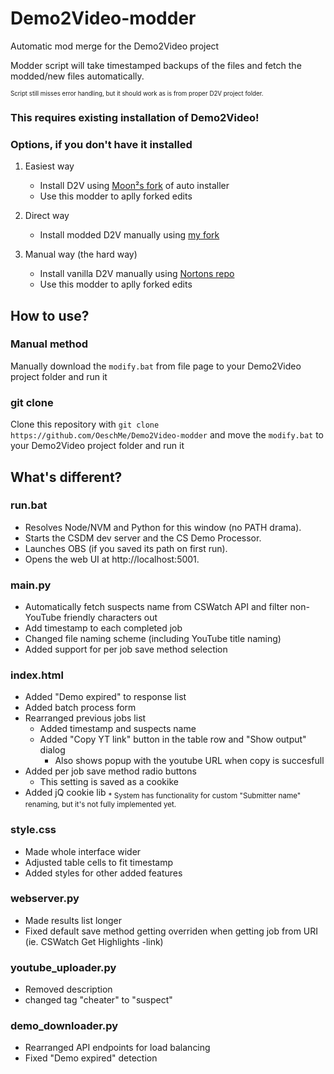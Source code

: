 # Demo2Video-modder
Automatic mod merge for the Demo2Video project

Modder script will take timestamped backups of the files and fetch the modded/new files automatically.

<sup><sub>Script still misses error handling, but it should work as is from proper D2V project folder.</sub></sup>

### This requires existing installation of Demo2Video!
### Options, if you don't have it installed
1. Easiest way
   * Install D2V using [Moon²s fork](https://github.com/m0onmo0n/Demo2Video-Installer) of auto installer
   * Use this modder to aplly forked edits

2. Direct way
   * Install modded D2V manually using [my fork](https://github.com/OeschMe/Demo2Video-oeschme)

3. Manual way (the hard way)
   * Install vanilla D2V manually using [Nortons repo](https://github.com/norton62/Demo2Video)
   * Use this modder to aplly forked edits


## How to use?
### Manual method
Manually download the `modify.bat` from file page to your Demo2Video project folder and run it

### git clone
Clone this repository with `git clone https://github.com/OeschMe/Demo2Video-modder` and move the `modify.bat` to your Demo2Video project folder and run it

## What's different?

### run.bat
* Resolves Node/NVM and Python for this window (no PATH drama).
* Starts the CSDM dev server and the CS Demo Processor.
* Launches OBS (if you saved its path on first run).
* Opens the web UI at http://localhost:5001.

### main.py
* Automatically fetch suspects name from CSWatch API and filter non-YouTube friendly characters out
* Add timestamp to each completed job
* Changed file naming scheme (including YouTube title naming)
* Added support for per job save method selection


### index.html
* Added "Demo expired" to response list
* Added batch process form
* Rearranged previous jobs list
  * Added timestamp and suspects name
  * Added "Copy YT link" button in the table row and "Show output" dialog
    * Also shows popup with the youtube URL when copy is succesfull
* Added per job save method radio buttons
  * This setting is saved as a cookike
* Added jQ cookie lib
<sub>* System has functionality for custom "Submitter name" renaming, but it's not fully implemented yet.</sub>


### style.css
* Made whole interface wider
* Adjusted table cells to fit timestamp
* Added styles for other added features

### webserver.py
* Made results list longer
* Fixed default save method getting overriden when getting job from URI (ie. CSWatch Get Highlights -link)

### youtube_uploader.py
* Removed description
* changed tag "cheater" to "suspect"

### demo_downloader.py
* Rearranged API endpoints for load balancing
* Fixed "Demo expired" detection
